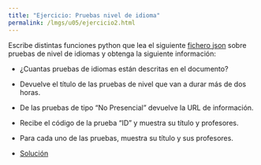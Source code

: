```yaml
---
title: "Ejercicio: Pruebas nivel de idioma"
permalink: /lmgs/u05/ejercicio2.html
---
```


Escribe distintas funciones python que lea el siguiente [fichero json](ej2.json) sobre pruebas de nivel de idiomas y obtenga la siguiente información:

* ¿Cuantas pruebas de idiomas están descritas en el documento?
* Devuelve el título de las pruebas de nivel que van a durar más de dos horas.
* De las pruebas de tipo “No Presencial” devuelve la URL de información.
* Recibe el código de la prueba “ID” y muestra su título y profesores.
* Para cada uno de las pruebas, muestra su título y sus profesores.


* [Solución](ejercicio2.py)